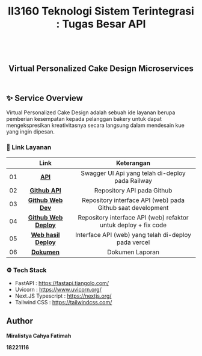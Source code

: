 <h1 align="center">
  <br>
  II3160 Teknologi Sistem Terintegrasi : Tugas Besar API
  <br>
  <br>
</h1>

<h2 align="center">
  <br>
   Virtual Personalized Cake Design Microservices
  <br>
  <br>
</h2>

## ✨ Service Overview
Virtual Personalized Cake Design adalah sebuah ide layanan berupa pemberian kesempatan kepada pelanggan bakery untuk dapat mengekspresikan kreativitasnya secara langsung dalam mendesain kue yang ingin dipesan. 

### 🔗 Link Layanan
|     |                                         Link                                                          |                            Keterangan                            |            
| :-: | :---------------------------------------------------------------------------------------------------: | :--------------------------------------------------------------: | 
| 01  |   [**API**](https://18221116tubestst-production.up.railway.app/docs#/)                                |        Swagger UI Api yang telah di-deploy pada Railway          | 
| 02  |   [**Github API**](https://github.com/miralistyacahya/18221116_TubesTST)                              |           Repository API pada Github                             | 
| 03  |   [**Github Web Dev**](https://github.com/miralistyacahya/DreamDough_TST)                             |    Repository interface API (web) pada Github saat development   | 
| 04  |   [**Github Web Deploy**](https://github.com/miralistyacahya/TST_DreamDough)                          | Repository interface API (web) refaktor untuk deploy + fix code  | 
| 05  | [**Web hasil Deploy**](https://tst-dream-dough-2hex6xv0e-miralistya-cahyas-projects.vercel.app/cakes) | Interface API (web) yang telah di-deploy pada vercel             | 
| 06  | [**Dokumen**](https://tst-dream-dough-2hex6xv0e-miralistya-cahyas-projects.vercel.app/cakes)          | Dokumen Laporan                                                  | 


### ⚙️ Tech Stack
- FastAPI : https://fastapi.tiangolo.com/
- Uvicorn : https://www.uvicorn.org/
- Next.JS Typescript : https://nextjs.org/
- Tailwind CSS : https://tailwindcss.com/

## Author
__Miralistya Cahya Fatimah__

__18221116__
